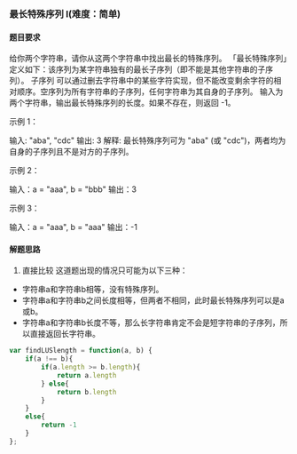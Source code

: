 ### 最长特殊序列 Ⅰ(难度：简单)

#### 题目要求
给你两个字符串，请你从这两个字符串中找出最长的特殊序列。
「最长特殊序列」定义如下：该序列为某字符串独有的最长子序列（即不能是其他字符串的子序列）。
子序列 可以通过删去字符串中的某些字符实现，但不能改变剩余字符的相对顺序。空序列为所有字符串的子序列，任何字符串为其自身的子序列。
输入为两个字符串，输出最长特殊序列的长度。如果不存在，则返回 -1。

示例 1：

输入: "aba", "cdc"
输出: 3
解释: 最长特殊序列可为 "aba" (或 "cdc")，两者均为自身的子序列且不是对方的子序列。

示例 2：

输入：a = "aaa", b = "bbb"
输出：3

示例 3：

输入：a = "aaa", b = "aaa"
输出：-1

#### 解题思路
1. 直接比较
这道题出现的情况只可能为以下三种：
- 字符串a和字符串b相等，没有特殊序列。
- 字符串a和字符串b之间长度相等，但两者不相同，此时最长特殊序列可以是a或b。
- 字符串a和字符串b长度不等，那么长字符串肯定不会是短字符串的子序列，所以直接返回长字符串。
```JavaScript
var findLUSlength = function(a, b) {
    if(a !== b){
        if(a.length >= b.length){
            return a.length
        } else{
            return b.length
        }
    }
    else{
        return -1
    }
};
```